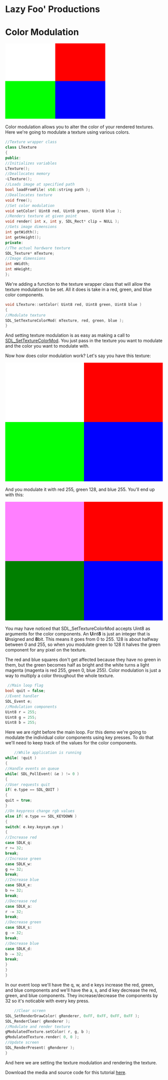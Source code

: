 # Lazy Foo' Productions


# Color Modulation

![](images/preview-11.png)

Color modulation allows you to alter the color of your rendered textures. Here we're going to modulate a texture using various colors.
```cpp
//Texture wrapper class
class LTexture
{
public:
//Initializes variables
LTexture();
//Deallocates memory
~LTexture();
//Loads image at specified path
bool loadFromFile( std::string path );
//Deallocates texture
void free();
//Set color modulation
void setColor( Uint8 red, Uint8 green, Uint8 blue );
//Renders texture at given point
void render( int x, int y, SDL_Rect* clip = NULL );
//Gets image dimensions
int getWidth();
int getHeight();
private:
//The actual hardware texture
SDL_Texture* mTexture;
//Image dimensions
int mWidth;
int mHeight;
};
```
We're adding a function to the texture wrapper class that will allow the texture modulation to be set. All it does is take in a red, green, and blue color components.
```cpp
void LTexture::setColor( Uint8 red, Uint8 green, Uint8 blue )
{
//Modulate texture
SDL_SetTextureColorMod( mTexture, red, green, blue );
}
```
And setting texture modulation is as easy as making a call to [SDL_SetTextureColorMod](http://wiki.libsdl.org/SDL_SetTextureColorMod). You just pass in
the texture you want to modulate and the color you want to modulate with.

Now how does color modulation work? Let's say you have this texture:

![](images/full.png)

And you modulate it with red 255, green 128, and blue 255\. You'll end up with this:

![](images/half_green.png)

You may have noticed that SDL_SetTextureColorMod accepts Uint8 as arguments for the color components. An **U**int**8** is just an integer that is **U**nsigned and
**8**bit. This means it goes from 0 to 255\. 128 is about halfway between 0 and 255, so when you modulate green to 128 it halves the green component for any pixel on the texture.

The red and blue squares don't get affected because they have no green in them, but the green becomes half as bright and the white turns a light magenta (magenta is red 255, green 0,
blue 255). Color modulation is just a way to multiply a color throughout the whole texture.
```cpp
 //Main loop flag
bool quit = false;
//Event handler
SDL_Event e;
//Modulation components
Uint8 r = 255;
Uint8 g = 255;
Uint8 b = 255;
```
Here we are right before the main loop. For this demo we're going to modulate the individual color components using key presses. To do that we'll need to keep track of the values
for the color components.
```cpp
    //While application is running
while( !quit )
{
//Handle events on queue
while( SDL_PollEvent( &e ) != 0 )
{
//User requests quit
if( e.type == SDL_QUIT )
{
quit = true;
}
//On keypress change rgb values
else if( e.type == SDL_KEYDOWN )
{
switch( e.key.keysym.sym )
{
//Increase red
case SDLK_q:
r += 32;
break;
//Increase green
case SDLK_w:
g += 32;
break;
//Increase blue
case SDLK_e:
b += 32;
break;
//Decrease red
case SDLK_a:
r -= 32;
break;
//Decrease green
case SDLK_s:
g -= 32;
break;
//Decrease blue
case SDLK_d:
b -= 32;
break;
}
}
}
```
In our event loop we'll have the q, w, and e keys increase the red, green, and blue components and we'll have the a, s, and d key decrease the red, green, and blue components. They
increase/decrease the components by 32 so it's noticable with every key press.
```cpp
    //Clear screen
SDL_SetRenderDrawColor( gRenderer, 0xFF, 0xFF, 0xFF, 0xFF );
SDL_RenderClear( gRenderer );
//Modulate and render texture
gModulatedTexture.setColor( r, g, b );
gModulatedTexture.render( 0, 0 );
//Update screen
SDL_RenderPresent( gRenderer );
}
```
And here we are setting the texture modulation and rendering the texture.

Download the media and source code for this tutorial [here](zip/12_color_modulation.zip).
